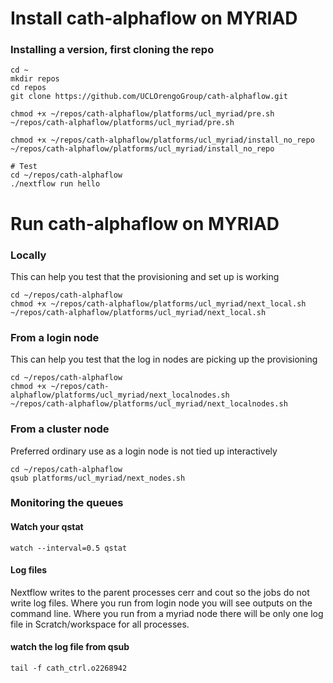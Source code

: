# Install cath-alphaflow on MYRIAD

### Installing a version, first cloning the repo
```
cd ~
mkdir repos
cd repos
git clone https://github.com/UCLOrengoGroup/cath-alphaflow.git

chmod +x ~/repos/cath-alphaflow/platforms/ucl_myriad/pre.sh
~/repos/cath-alphaflow/platforms/ucl_myriad/pre.sh

chmod +x ~/repos/cath-alphaflow/platforms/ucl_myriad/install_no_repo
~/repos/cath-alphaflow/platforms/ucl_myriad/install_no_repo

# Test
cd ~/repos/cath-alphaflow
./nextflow run hello
```


# Run cath-alphaflow on MYRIAD

### Locally
This can help you test that the provisioning and set up is working
```
cd ~/repos/cath-alphaflow
chmod +x ~/repos/cath-alphaflow/platforms/ucl_myriad/next_local.sh
~/repos/cath-alphaflow/platforms/ucl_myriad/next_local.sh
```
### From a login node
This can help you test that the log in nodes are picking up the provisioning
```
cd ~/repos/cath-alphaflow
chmod +x ~/repos/cath-alphaflow/platforms/ucl_myriad/next_localnodes.sh
~/repos/cath-alphaflow/platforms/ucl_myriad/next_localnodes.sh
```
### From a cluster node
Preferred ordinary use as a login node is not tied up interactively
```
cd ~/repos/cath-alphaflow
qsub platforms/ucl_myriad/next_nodes.sh
```

### Monitoring the queues
#### Watch your qstat
```
watch --interval=0.5 qstat
```

#### Log files
Nextflow writes to the parent processes cerr and cout so the jobs do not write log files.
Where you run from login node you will see outputs on the command line.
Where you run from a myriad node there will be only one log file in Scratch/workspace for all processes.

#### watch the log file from qsub
```
tail -f cath_ctrl.o2268942
```



